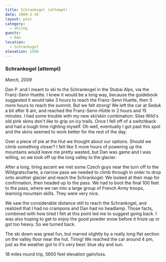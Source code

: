 ```yaml
---
title: Schrankogel (attempt)
date: 2009-3-10
layout: post
category:
  - skiing
guests:
  - Dan
location:
  - Schrankogel
elevation: 1500
---
```


### Schrankogel (attempt)
_March, 2009_

Dan P. and I meant to ski to the Schrankogel in the Stubai Alps, via the
Franz-Senn Huette. I knew it would be a long way, because the guidebook
suggested it would take 3 hours to reach the Franz-Senn Huette, then 5 more
hours to reach the summit. But we felt strong! We left the car at Seduk a bit
after 8 am, and reached the Franz-Senn-Hütte in 2 hours and 15 minutes. I had
some trouble with my new ski/skin combination: Silas Wild's old pink skins
don't like to grip on icy trails. Once I fell off of a switchback and had a
tough time righting myself. Oh well, eventually I got past this spot and the
skins seemed to work better for the rest of the day.

Over a piece of pie at the Hut we thought about our options. Should we climb
something closer? I felt like 5 more hours of powering up the mountains would
leave me pretty wasted, but Dan was game and I was willing, so we took off up
the long valley to the glacier.

After a long, tiring ascent we met some Czech guys near the turn off to the
Wildgratscharte, a narrow pass we needed to climb through in order to drop onto
another glacier and reach the Schrankogel. We looked at their map for
confirmation, then headed up to the pass. We had to boot the final 100 feet to
the pass, where we ran into a large group of French Army troops, learning
mountain skills. They were very nice. 

We saw the considerable distance still to reach the Schrankogel, and realized
that I had no crampons and Dan had no headlamp. Those facts, combined with how
tired I felt at this point led me to suggest going back. I was also hoping to
get to enjoy the good powder snow before it froze up or got too heavy. So we
turned back.

The ski down was great fun, but marred slightly by a really long flat section
on the valley floor near the hut. Tiring! We reached the car around 4 pm, just
as the weather got to it's very best: blue sky and sun.

18 miles round trip, 5600 feet elevation gain/loss.
